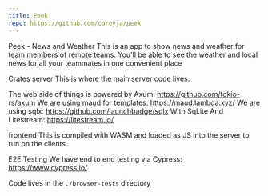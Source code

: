 ```yaml
---
title: Peek
repo: https://github.com/coreyja/peek
---
```


Peek - News and Weather
This is an app to show news and weather for team members of remote teams. You'll be able to see the weather and local news for all your teammates in one convenient place

Crates
server
This is where the main server code lives.

The web side of things is powered by Axum: <https://github.com/tokio-rs/axum> We are using maud for templates: <https://maud.lambda.xyz/> We are using sqlx: <https://github.com/launchbadge/sqlx> With SqLite And Litestream: <https://litestream.io/>

frontend
This is compiled with WASM and loaded as JS into the server to run on the clients

E2E Testing
We have end to end testing via Cypress: <https://www.cypress.io/>

Code lives in the `./browser-tests` directory
